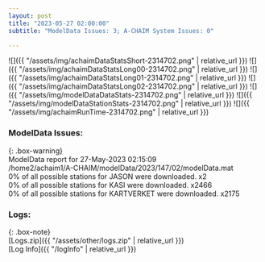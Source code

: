 ```yaml
---
layout: post
title: "2023-05-27 02:00:00"
subtitle: "ModelData Issues: 3; A-CHAIM System Issues: 0"

---
```


![]({{ "/assets/img/achaimDataStatsShort-2314702.png" | relative_url }})
![]({{ "/assets/img/achaimDataStatsLong00-2314702.png" | relative_url }})
![]({{ "/assets/img/achaimDataStatsLong01-2314702.png" | relative_url }})
![]({{ "/assets/img/achaimDataStatsLong02-2314702.png" | relative_url }})
![]({{ "/assets/img/modelDataDataStats-2314702.png" | relative_url }})
![]({{ "/assets/img/modelDataStationStats-2314702.png" | relative_url }})
![]({{ "/assets/img/achaimRunTime-2314702.png" | relative_url }})


### ModelData Issues:  
  
{: .box-warning}  
 ModelData report for 27-May-2023 02:15:09   
 /home2/achaim1/A-CHAIM/modelData/2023/147/02/modelData.mat   
 0% of all possible stations for JASON were downloaded. x2   
 0% of all possible stations for KASI were downloaded. x2466   
 0% of all possible stations for KARTVERKET were downloaded. x2175   
  


### Logs:  
  
{: .box-note}  
[Logs.zip]({{ "/assets/other/logs.zip" | relative_url }})  
[Log Info]({{ "/logInfo" | relative_url }})  
